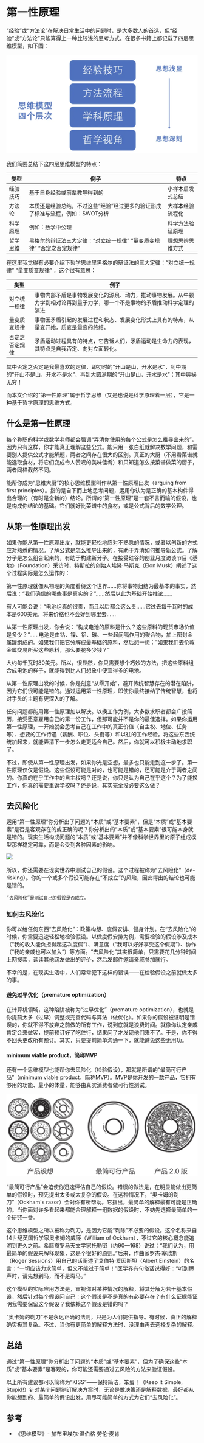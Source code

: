 # 第一性原理

“经验”或“方法论”在解决日常生活中的问题时，是大多数人的首选，但“经验”或“方法论”只能算得上一种比较浅的思考方式。在很多书籍上都记载了四层思维模型，如下图：

![](./images/四层思维模型.png)

我们简要总结下这四层思维模型的特点：

|类型|例子|特点|
|---|---|---|
|经验技巧|基于自身经验或前辈教导得到的|小样本启发式总结|
|方法论|本质还是经验总结，不过这些“经验”经过更多的验证形成了标准与流程，例如：SWOT分析|大样本经验流程化|
|科学原理|例如：数学中公理|科学方法验证原理|
|哲学思维|黑格尔的辩证法三大定律：“对立统一规律” “量变质变规律” “否定之否定规律”|理想思辨思维方式|

在这里我觉得有必要介绍下哲学思维里黑格尔的辩证法的三大定律：“对立统一规律” “量变质变规律” ，这个很有意思：

|类型|例子|
|---|---|
|对立统一规律|事物内部矛盾是事物发展变化的源泉、动力，推动事物发展。从牛顿力学到相对论再到量子力学，哪一个不是事物的矛盾推动科学定理的演进|
|量变质变规律|事物因矛盾引起的发展过程和状态、发展变化形式上具有的特点，从量变开始，质变是量变的终结。|
|否定之否定规律|矛盾运动过程具有的特点，它告诉人们，矛盾运动是生命力的表现，其特点是自我否定、向对立面转化。|

其中否定之否定是我最喜欢的定律，即初时的“开山是山，开水是水”，到中期的“开山不是山，开水不是水”，再到大圆满期的“开山是山，开水是水”；其中奥秘无穷！

而本文介绍的"第一性原理"属于哲学思维（又是也说是科学原理着一层），它是一种基于哲学原理的思维方式。

## 什么是第一性原理

每个称职的科学或数学老师都会强调“弄清你使用的每个公式是怎么推导出来的”，因为只有这样，你才能真正理解这些公式。能只用一张白纸就解决数学问题，和需要别人提供公式才能解题，两者之间存在很大的区别。真正的大厨（不用看菜谱就能选取食材，将它们变成令人赞叹的美味佳肴）和只知道怎么按菜谱做菜的厨子，两者同样截然不同。

能帮你成为“思维大厨”的核心思维模型叫作从第一性原理出发（arguing from first principles）。指的是自下而上地思考问题，运用你认为是正确的基本构件得出合理的（有时是全新的）结论。所谓的“第一性原理”是一套不言而喻的假设，也是构成你结论的基础。它们就好比菜谱中的食材，或是公式背后的数学公理。

## 从第一性原理出发

如果你能从第一性原理出发，就能更轻松地应对不熟悉的情况，或者以创新的方式应对熟悉的情况。了解公式是怎么推导出来的，有助于弄清如何推导新公式。了解分子是怎么组合起来的，有助于构建新分子。在接受硅谷的创业月度访谈节目《基地》（Foundation）采访时，特斯拉的创始人埃隆·马斯克（Elon Musk）阐述了这个过程实际是怎么运作的：

第一性原理就像从物理的角度看待这个世界……你将事物归结为最基本的事实，然后说：“我们确信的哪些事是真实的？”……然后以此为基础开始推论……

有人可能会说：“电池组真的很贵，而且以后都会这么贵……它过去每千瓦时的成本是600美元，将来价格也不会好到哪里去……

从第一性原理出发，你会说：“构成电池的原料是什么？这些原料的现货市场价值是多少？”……电池是由钴、镍、铝、碳、一些起间隔作用的聚合物，加上密封金属罐组成的。如果我们把它分解成最基础的原料，然后想一想：“如果我们去伦敦金属交易所买这些原料，那么要花多少钱？”

大约每千瓦时80美元。所以，很显然，你只需要想个巧妙的方法，把这些原料组合成电池的样子，就能得到比人们想象中便宜得多的电池。

从第一性原理出发的时候，你是刻意“从零开始”，避开传统智慧存在的潜在陷阱，因为它们很可能是错的。通过运用第一性原理，即使你最终接纳了传统智慧，也将对手头的主题有更深入的了解。

任何问题都能用第一性原理加以解决。以换工作为例，大多数求职者都会广投简历，接受愿意雇用自己的第一份工作，但那可能并不是你的最佳选择。如果你运用第一性原理，一开始就会思考自己在工作中的真正价值（自主权、地位、任务等）、想要的工作待遇（薪酬、职位、头衔等）和以往的工作经验。将这些东西统统加起来，就能弄清下一步怎么走更适合自己。然后，你就可以积极主动地求职了。

不过，即使从第一性原理出发，如果你光是空想，最多也只能走到这一步了。第一性原理仅仅是假设。这些假设可能是对的，也可能是错的，还可能是介于两者之间的。你真的在乎工作中的自主权吗？还是说，你只是认为自己在乎这个？为了能换工作，你真的需要重返学校吗？还是说，其实完全没必要这么做？

## 去风险化

运用“第一性原理”你分析出了问题的“本质”或“基本要素”，但是“本质”或“基本要素”是否是客观存在的或正确的呢？你分析出的“本质”或“基本要素”很可能本身就是错的。现实生活构成问题的“本质”或“基本要素”并不像科学世界里的原子组成模型那样稳定可靠，而是会受到各种因素的影响。

![](./images/原子.webp)

所以，你还需要在现实世界中测试自己的假设。这个过程被称为“去风险化”（de-risking）。你的一个或多个假设可能存在“不成立”的风险，因此得出的结论也可能是错的。

```
“去风险化”是测试自己的假设是否成立。
```

### 如何去风险化

你可以给任何东西“去风险化”：政策构想、度假安排、健身计划。在“去风险化”的时候，你需要迅速轻松地检验假设。以做度假安排为例，需要检验的假设涉及成本（“我的收入能负担得起这次度假”）、满意度（“我可以好好享受这个假期”）、协作（“我的亲戚也可以加入”）等方面。“去风险化”其实很简单，只需要花几分钟时间上网搜索，读读其他网友做出的评价，然后发邮件邀请亲戚参加就行。

不幸的是，在现实生活中，人们常常犯下这样的错误——在检验假设之前就做太多的事。

#### 避免过早优化（premature optimization）

在计算机领域，这种陷阱被称为“过早优化”（premature optimization），也就是你提前太多（过早）调整或完善代码与算法（做优化）。如果你的假设被证明是错误的，你就不得不放弃之前做的所有工作，说到底就是浪费时间。就像你认定亲戚肯定会来做客，提前预订好了吃住行，结果问了才发现他们来不了。于是，你不得不回头更改所有预订。其实，只要提前简单沟通一下，就能避免这些无用功。

#### minimum viable product，简称MVP

还有一个思维模型也能帮你去风险化（检验假设），那就是所谓的“最简可行产品”（minimum viable product，简称MVP）。MVP是你开发的一款产品，它拥有够用的功能、最小的体量，能够由真实消费者做可行性测试。

![](./images/mvp.png)

“最简可行产品”会迫使你迅速评估自己的假设。错误的做法是，在明显能做出更简单的假设时，预先提出太多或太复杂的假设。在这种情况下，“奥卡姆的剃刀”（Ockham's razor）会对你有所帮助。它指出，最简单的解释最有可能是正确的。当你面对许多看起来都能合理解释一组数据的假设时，不妨先选择最简单的一个研究一番。

这个思维模型之所以被称为剃刀，是因为它能“剃除”不必要的假设。这个名称来自14世纪英国哲学家奥卡姆的威廉（William of Ockham），不过它的核心概念能追溯到更久之前。希腊裔罗马天文学家托勒密（约90—168）说过：“我们认为，用最简单的假设来解释现象，这是个很好的原则。”后来，作曲家罗杰·塞欣斯（Roger Sessions）用自己的话阐述了艾伯特·爱因斯坦（Albert Einstein）的名言：“一切应该力求简单，但又不能过于简单！”医学界有句俗话说得好：“听到蹄声时，请先想到马，而不是斑马。”

这个模型的实际应用方法是，审视你对某种情况的解释，将其分解为若干基本假设，然后针对每个假设问自己：这个假设是不是真的有必要存在？有什么证据能证明我需要保留这个假设？我依赖这个假设是错的吗？

“奥卡姆的剃刀”不是永远正确的法则，只是为人们提供指导。有时候，真正的解释确实极其复杂。不过，当你有更简单的解释方法时，没理由再去选择复杂的解释。

## 总结

通过“第一性原理”你分析出了问题的“本质”或“基本要素”，但为了确保这些“本质”或“基本要素”是客观的，你可能还需要通过去风险的方法来验证假设。

以上所有建议都可以简称为“KISS”——保持简洁，笨蛋！（Keep It Simple, Stupid!）针对某个问题制订解决方案时，无论是做决策还是解释数据，最好都从你能想到的、最简单的假设出发，用尽可能简单的方式为它们“去风险化”。

## 参考

- 《思维模型》- 加布里埃尔·温伯格  劳伦·麦肯
